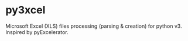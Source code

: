 py3xcel
=======

Microsoft Excel (XLS) files processing (parsing &amp; creation) for python v3. 
Inspired by pyExcelerator.
